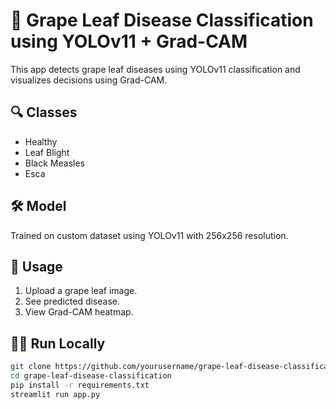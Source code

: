 # 🍇 Grape Leaf Disease Classification using YOLOv11 + Grad-CAM

This app detects grape leaf diseases using YOLOv11 classification and visualizes decisions using Grad-CAM.

## 🔍 Classes
- Healthy
- Leaf Blight
- Black Measles
- Esca

## 🛠️ Model
Trained on custom dataset using YOLOv11 with 256x256 resolution.

## 🚀 Usage
1. Upload a grape leaf image.
2. See predicted disease.
3. View Grad-CAM heatmap.

## 👨‍💻 Run Locally
```bash
git clone https://github.com/yourusername/grape-leaf-disease-classification
cd grape-leaf-disease-classification
pip install -r requirements.txt
streamlit run app.py
